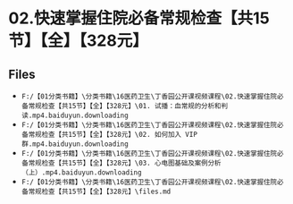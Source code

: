 # 02.快速掌握住院必备常规检查【共15节】【全】【328元】

## Files

- `F:/【01分类书籍】\分类书籍\16医药卫生\丁香园公开课视频课程\02.快速掌握住院必备常规检查【共15节】【全】【328元】\01. 试播：血常规的分析和判读.mp4.baiduyun.downloading`
- `F:/【01分类书籍】\分类书籍\16医药卫生\丁香园公开课视频课程\02.快速掌握住院必备常规检查【共15节】【全】【328元】\02. 如何加入 VIP 群.mp4.baiduyun.downloading`
- `F:/【01分类书籍】\分类书籍\16医药卫生\丁香园公开课视频课程\02.快速掌握住院必备常规检查【共15节】【全】【328元】\03. 心电图基础及案例分析（上）.mp4.baiduyun.downloading`
- `F:/【01分类书籍】\分类书籍\16医药卫生\丁香园公开课视频课程\02.快速掌握住院必备常规检查【共15节】【全】【328元】\files.md`
